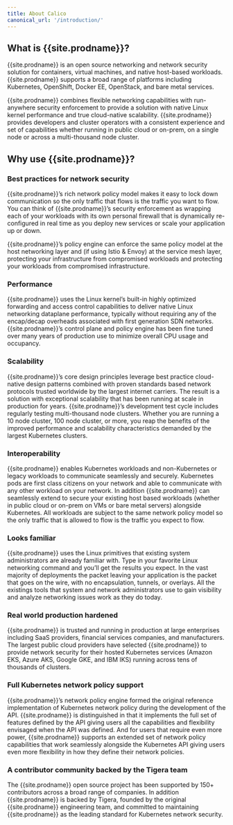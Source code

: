 ```yaml
---
title: About Calico
canonical_url: '/introduction/'
---
```

## What is {{site.prodname}}?

{{site.prodname}} is an open source networking and network security solution for containers, virtual machines, and native host-based workloads.  {{site.prodname}}
supports a broad range of platforms including Kubernetes, OpenShift, Docker EE, OpenStack, and bare metal services.

{{site.prodname}} combines flexible networking capabilities with run-anywhere security enforcement to provide a solution with native Linux kernel performance
and true cloud-native scalability. {{site.prodname}} provides developers and cluster operators with a consistent experience and set of capabilities whether
running in public cloud or on-prem, on a single node or across a multi-thousand node cluster.

## Why use {{site.prodname}}?

### Best practices for network security

{{site.prodname}}’s rich network policy model makes it easy to lock down communication so the only traffic that flows is the traffic you want to flow.
You can think of {{site.prodname}}’s security enforcement as wrapping each of your workloads with its own personal firewall that is dynamically
re-configured in real time as you deploy new services or scale your application up or down.

{{site.prodname}}’s policy engine can enforce the same policy model at the host networking layer and (if using Istio & Envoy) at the service mesh
layer, protecting your infrastructure from compromised workloads and protecting your workloads from compromised infrastructure.

### Performance

{{site.prodname}} uses the Linux kernel’s built-in highly optimized forwarding and access control capabilities to deliver native Linux networking dataplane
performance, typically without requiring any of the encap/decap overheads associated with first generation SDN networks. {{site.prodname}}’s control plane
and policy engine has been fine tuned over many years of production use to minimize overall CPU usage and occupancy.

### Scalability

{{site.prodname}}’s core design principles leverage best practice cloud-native design patterns combined with proven standards based network protocols
trusted worldwide by the largest internet carriers. The result is a solution with exceptional scalability that has been running at scale in
production for years. {{site.prodname}}’s development test cycle includes regularly testing multi-thousand node clusters.  Whether you are running a 10
node cluster, 100 node cluster, or more, you reap the benefits of the improved performance and scalability
characteristics demanded by the largest Kubernetes clusters.

### Interoperability

{{site.prodname}} enables Kubernetes workloads and non-Kubernetes or legacy workloads to communicate seamlessly and securely.  Kubernetes pods are first
class citizens on your network and able to communicate with any other workload on your network.  In addition {{site.prodname}} can seamlessly extend to
secure your existing host based workloads (whether in public cloud or on-prem on VMs or bare metal servers) alongside Kubernetes.  All workloads
are subject to the same network policy model so the only traffic that is allowed to flow is the traffic you expect to flow.

### Looks familiar

{{site.prodname}} uses the Linux primitives that existing system administrators are already familiar with. Type in your favorite Linux networking command
and you’ll get the results you expect.  In the vast majority of deployments the packet leaving your application is the packet that goes on the wire,
with no encapsulation, tunnels, or overlays.  All the existings tools that system and network administrators use to gain visibility
and analyze networking issues work as they do today.

### Real world production hardened

{{site.prodname}} is trusted and running in production at large enterprises including SaaS providers, financial services companies, and manufacturers.  The largest
public cloud providers have selected {{site.prodname}} to provide network security for their hosted Kubernetes services (Amazon EKS, Azure AKS, Google GKE, and IBM IKS) running
across tens of thousands of clusters.

### Full Kubernetes network policy support

{{site.prodname}}’s network policy engine formed the original reference implementation of Kubernetes network policy during the development of the API. {{site.prodname}} is
distinguished in that it implements the full set of features defined by the API giving users all the capabilities and flexibility envisaged when the API was defined.
And for users that require even more power, {{site.prodname}} supports an extended set of network policy capabilities that work seamlessly alongside the Kubernetes API
giving users even more flexibility in how they define their network policies.

### A contributor community backed by the Tigera team

The {{site.prodname}} open source project has been supported by 150+ contributors across a broad range of companies.  In addition {{site.prodname}} is backed by Tigera, founded by
the original {{site.prodname}} engineering team, and committed to maintaining {{site.prodname}} as the leading standard for Kubernetes network security.
